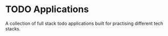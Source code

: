 # TODO Applications

A collection of full stack todo applications built for practising different tech stacks.
